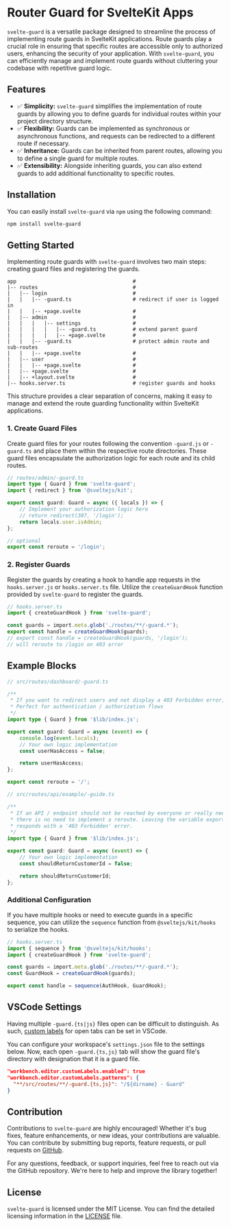 # Router Guard for SvelteKit Apps

`svelte-guard` is a versatile package designed to streamline the process of implementing route guards in SvelteKit applications. Route guards play a crucial role in ensuring that specific routes are accessible only to authorized users, enhancing the security of your application. With `svelte-guard`, you can efficiently manage and implement route guards without cluttering your codebase with repetitive guard logic.

## Features

- ✅ **Simplicity:** `svelte-guard` simplifies the implementation of route guards by allowing you to define guards for individual routes within your project directory structure.
- ✅ **Flexibility:** Guards can be implemented as synchronous or asynchronous functions, and requests can be redirected to a different route if necessary.
- ✅ **Inheritance:** Guards can be inherited from parent routes, allowing you to define a single guard for multiple routes.
- ✅ **Extensibility:** Alongside inheriting guards, you can also extend guards to add additional functionality to specific routes.

## Installation

You can easily install `svelte-guard` via `npm` using the following command:

```bash
npm install svelte-guard
```

## Getting Started

Implementing route guards with `svelte-guard` involves two main steps: creating guard files and registering the guards.

```
app                                      #
|-- routes                               #
|   |-- login                            #
|   |   |-- -guard.ts                    # redirect if user is logged in
|   |   |-- +page.svelte                 #
|   |-- admin                            #
|   |   |   |-- settings                 #
|   |   |   |   |-- -guard.ts            # extend parent guard
|   |   |   |   |-- +page.svelte         #
|   |   |-- -guard.ts                    # protect admin route and sub-routes
|   |   |-- +page.svelte                 #
|   |-- user                             #
|   |   |-- +page.svelte                 #
|   |-- +page.svelte                     #
|   |-- +layout.svelte                   #
|-- hooks.server.ts                      # register guards and hooks
```

This structure provides a clear separation of concerns, making it easy to manage and extend the route guarding functionality within SvelteKit applications.

### 1. Create Guard Files

Create guard files for your routes following the convention `-guard.js` or `-guard.ts` and place them within the respective route directories. These guard files encapsulate the authorization logic for each route and its child routes.

```typescript
// routes/admin/-guard.ts
import type { Guard } from 'svelte-guard';
import { redirect } from '@sveltejs/kit';

export const guard: Guard = async ({ locals }) => {
	// Implement your authorization logic here
	// return redirect(307, '/login');
	return locals.user.isAdmin;
};

// optional
export const reroute = '/login';
```

### 2. Register Guards

Register the guards by creating a hook to handle app requests in the `hooks.server.js` or `hooks.server.ts` file. Utilize the `createGuardHook` function provided by `svelte-guard` to register the guards.

```typescript
// hooks.server.ts
import { createGuardHook } from 'svelte-guard';

const guards = import.meta.glob('./routes/**/-guard.*');
export const handle = createGuardHook(guards);
// export const handle = createGuardHook(guards, '/login');
// will reroute to /login on 403 error
```

## Example Blocks

```typescript
// src/routes/dashboard/-guard.ts

/**
 * If you want to redirect users and not display a 403 Forbidden error, export a reroute path like displayed bellow.
 * Perfect for authentication / authorization flows
 */
import type { Guard } from '$lib/index.js';

export const guard: Guard = async (event) => {
	console.log(event.locals);
	// Your own logic implementation
	const userHasAccess = false;

	return userHasAccess;
};

export const reroute = '/';
```

```typescript
// src/routes/api/example/-guide.ts

/**
 * If an API / endpoint should not be reached by everyone or really needs any type of restriction,
 * there is no need to implement a reroute. Leaving the variable export out of the code automatically
 * responds with a '403 Forbidden' error.
 */
import type { Guard } from '$lib/index.js';

export const guard: Guard = async (event) => {
	// Your own logic implementation
	const shouldReturnCustomerId = false;

	return shouldReturnCustomerId;
};
```

### Additional Configuration

If you have multiple hooks or need to execute guards in a specific sequence, you can utilize the `sequence` function from `@sveltejs/kit/hooks` to serialize the hooks.

```typescript
// hooks.server.ts
import { sequence } from '@sveltejs/kit/hooks';
import { createGuardHook } from 'svelte-guard';

const guards = import.meta.glob('./routes/**/-guard.*');
const GuardHook = createGuardHook(guards);

export const handle = sequence(AuthHook, GuardHook);
```

## VSCode Settings

Having multiple `-guard.{ts|js}` files open can be difficult to distinguish. As such, [custom labels](https://code.visualstudio.com/docs/getstarted/userinterface#_customize-tab-labels) for open tabs can be set in VSCode.

You can configure your workspace's `settings.json` file to the settings below. Now, each open `-guard.{ts,js}` tab will show the guard file's directory with designation that it is a guard file.

```json
"workbench.editor.customLabels.enabled": true
"workbench.editor.customLabels.patterns": {
  "**/src/routes/**/-guard.{ts,js}": "/${dirname} - Guard"
}
```

## Contribution

Contributions to `svelte-guard` are highly encouraged! Whether it's bug fixes, feature enhancements, or new ideas, your contributions are valuable. You can contribute by submitting bug reports, feature requests, or pull requests on [GitHub](https://github.com/mehdikhody/svelte-guard).

For any questions, feedback, or support inquiries, feel free to reach out via the GitHub repository. We're here to help and improve the library together!

## License

`svelte-guard` is licensed under the MIT License. You can find the detailed licensing information in the [LICENSE](https://github.com/mehdikhody/svelte-guard/blob/master/LICENSE) file.
